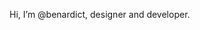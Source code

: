 Hi, I’m @benardict, designer and developer.


<!---
benardict/benardict is a ✨ special ✨ repository because its `README.md` (this file) appears on your GitHub profile.
You can click the Preview link to take a look at your changes.
--->

